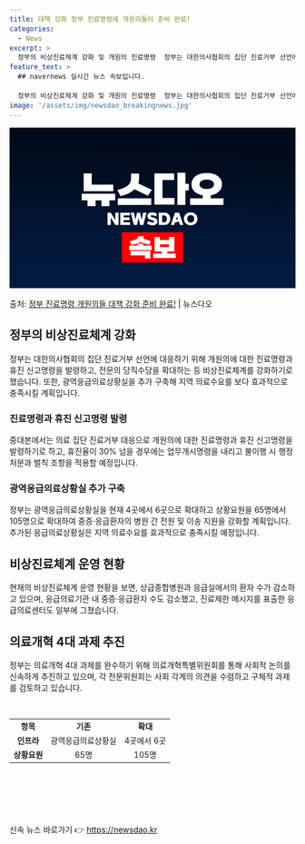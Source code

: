 ```yaml
---
title: 대책 강화 정부 진료명령에 개원의들이 준비 완료!
categories:
  - News
excerpt: >
  정부의 비상진료체계 강화 및 개원의 진료명령  정부는 대한의사협회의 집단 진료거부 선언에 대응해 개원의에 대…
feature_text: >
  ## navernews 실시간 뉴스 속보입니다.

  정부의 비상진료체계 강화 및 개원의 진료명령  정부는 대한의사협회의 집단 진료거부 선언에 대응해 개원의에 대…
image: '/assets/img/newsdao_breakingnews.jpg'
---
```


![뉴스다오 속보](/assets/img/newsdao_breakingnews.jpg)

<p>출처: <a href="https://newsdao.kr/4155" rel="dofollow">정부 진료명령 개원의들 대책 강화 준비 완료!</a> | 뉴스다오</p>

<h2 data-ke-size="size26">정부의 비상진료체계 강화</h2>
<p data-ke-size="size16">정부는 대한의사협회의 집단 진료거부 선언에 대응하기 위해 개원의에 대한 진료명령과 휴진 신고명령을 발령하고, 전문의 당직수당을 확대하는 등 비상진료체계를 강화하기로 했습니다. 또한, 광역응급의료상황실을 추가 구축해 지역 의료수요를 보다 효과적으로 충족시킬 계획입니다.</p>

<h3 data-ke-size="size24">진료명령과 휴진 신고명령 발령</h3>
<p data-ke-size="size16">중대본에서는 의료 집단 진료거부 대응으로 개원의에 대한 진료명령과 휴진 신고명령을 발령하기로 하고, 휴진율이 30% 넘을 경우에는 업무개시명령을 내리고 불이행 시 행정처분과 벌칙 조항을 적용할 예정입니다.</p>

<h3 data-ke-size="size24">광역응급의료상황실 추가 구축</h3>
<p data-ke-size="size16">정부는 광역응급의료상황실을 현재 4곳에서 6곳으로 확대하고 상황요원을 65명에서 105명으로 확대하여 중증·응급환자의 병원 간 전원 및 이송 지원을 강화할 계획입니다. 추가된 응급의료상황실은 지역 의료수요를 효과적으로 충족시킬 예정입니다.</p>

<h2 data-ke-size="size26">비상진료체계 운영 현황</h2>
<p data-ke-size="size16">현재의 비상진료체계 운영 현황을 보면, 상급종합병원과 응급실에서의 환자 수가 감소하고 있으며, 응급의료기관 내 중증·응급환자 수도 감소했고, 진료제한 메시지를 표출한 응급의료센터도 일부에 그쳤습니다.</p>

<h2 data-ke-size="size26">의료개혁 4대 과제 추진</h2>
<p data-ke-size="size16">정부는 의료개혁 4대 과제를 완수하기 위해 의료개혁특별위원회를 통해 사회적 논의를 신속하게 추진하고 있으며, 각 전문위원회는 사회 각계의 의견을 수렴하고 구체적 과제를 검토하고 있습니다.</p>

<p data-ke-size="size16">&nbsp;</p>

<table>
<tbody>
<tr>
<td style="text-align: center; height: 17px;"><b>항목</b></td>
<td style="text-align: center; height: 17px;"><b>기존</b></td>
<td style="text-align: center; height: 17px;"><b>확대</b></td>
</tr>
<tr>
<td style="text-align: center; height: 17px;"><b>인프라</b></td>
<td style="text-align: center; height: 17px;">광역응급의료상황실</td>
<td style="text-align: center; height: 17px;">4곳에서 6곳</td>
</tr>
<tr>
<td style="text-align: center; height: 17px;"><b>상황요원</b></td>
<td style="text-align: center; height: 17px;">65명</td>
<td style="text-align: center; height: 17px;">105명</td>
</tr>
</tbody>
</table>

<p data-ke-size="size16">&nbsp;</p>

<p data-ke-size="size16">&nbsp;</p>

<p data-ke-size="size16">&nbsp;</p> 

신속 뉴스 바로가기 👉 <a href="https://newsdao.kr" rel="dofollow">https://newsdao.kr</a>


